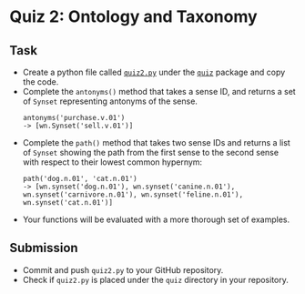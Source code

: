 # Quiz 2: Ontology and Taxonomy

## Task

* Create a python file called [`quiz2.py`](../../src/quiz/quiz2.py) under the [`quiz`](../../src/quiz/) package and copy the code.
* Complete the `antonyms()` method that takes a sense ID, and returns a set of `Synset` representing antonyms of the sense.
  ```
  antonyms('purchase.v.01')
  -> [wn.Synset('sell.v.01')]
   ```
* Complete the `path()` method that takes two sense IDs and returns a list of `Synset` showing the path from the first sense to the second sense with respect to their lowest common hypernym:
  ```
  path('dog.n.01', 'cat.n.01')
  -> [wn.synset('dog.n.01'), wn.synset('canine.n.01'), wn.synset('carnivore.n.01'), wn.synset('feline.n.01'), wn.synset('cat.n.01')]
  ```
* Your functions will be evaluated with a more thorough set of examples.


## Submission

* Commit and push `quiz2.py` to your GitHub repository.
* Check if `quiz2.py` is placed under the `quiz` directory in your repository.